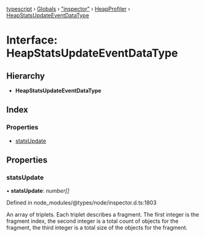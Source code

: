 [typescript](../README.md) › [Globals](../globals.md) › ["inspector"](../modules/_inspector_.md) › [HeapProfiler](../modules/_inspector_.heapprofiler.md) › [HeapStatsUpdateEventDataType](_inspector_.heapprofiler.heapstatsupdateeventdatatype.md)

# Interface: HeapStatsUpdateEventDataType

## Hierarchy

* **HeapStatsUpdateEventDataType**

## Index

### Properties

* [statsUpdate](_inspector_.heapprofiler.heapstatsupdateeventdatatype.md#statsupdate)

## Properties

###  statsUpdate

• **statsUpdate**: *number[]*

Defined in node_modules/@types/node/inspector.d.ts:1803

An array of triplets. Each triplet describes a fragment. The first integer is the fragment index, the second integer is a total count of objects for the fragment, the third integer is a total size of the objects for the fragment.

